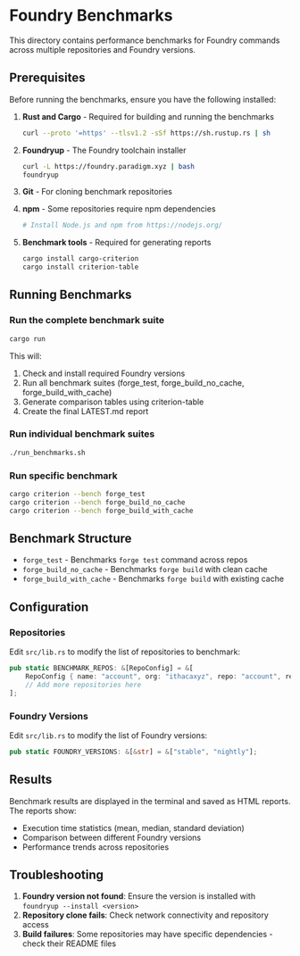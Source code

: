 # Foundry Benchmarks

This directory contains performance benchmarks for Foundry commands across multiple repositories and Foundry versions.

## Prerequisites

Before running the benchmarks, ensure you have the following installed:

1. **Rust and Cargo** - Required for building and running the benchmarks

   ```bash
   curl --proto '=https' --tlsv1.2 -sSf https://sh.rustup.rs | sh
   ```

2. **Foundryup** - The Foundry toolchain installer

   ```bash
   curl -L https://foundry.paradigm.xyz | bash
   foundryup
   ```

3. **Git** - For cloning benchmark repositories

4. **npm** - Some repositories require npm dependencies

   ```bash
   # Install Node.js and npm from https://nodejs.org/
   ```

5. **Benchmark tools** - Required for generating reports
   ```bash
   cargo install cargo-criterion
   cargo install criterion-table
   ```

## Running Benchmarks

### Run the complete benchmark suite

```bash
cargo run
```

This will:

1. Check and install required Foundry versions
2. Run all benchmark suites (forge_test, forge_build_no_cache, forge_build_with_cache)
3. Generate comparison tables using criterion-table
4. Create the final LATEST.md report

### Run individual benchmark suites

```bash
./run_benchmarks.sh
```

### Run specific benchmark

```bash
cargo criterion --bench forge_test
cargo criterion --bench forge_build_no_cache
cargo criterion --bench forge_build_with_cache
```

## Benchmark Structure

- `forge_test` - Benchmarks `forge test` command across repos
- `forge_build_no_cache` - Benchmarks `forge build` with clean cache
- `forge_build_with_cache` - Benchmarks `forge build` with existing cache

## Configuration

### Repositories

Edit `src/lib.rs` to modify the list of repositories to benchmark:

```rust
pub static BENCHMARK_REPOS: &[RepoConfig] = &[
    RepoConfig { name: "account", org: "ithacaxyz", repo: "account", rev: "main" },
    // Add more repositories here
];
```

### Foundry Versions

Edit `src/lib.rs` to modify the list of Foundry versions:

```rust
pub static FOUNDRY_VERSIONS: &[&str] = &["stable", "nightly"];
```

## Results

Benchmark results are displayed in the terminal and saved as HTML reports. The reports show:

- Execution time statistics (mean, median, standard deviation)
- Comparison between different Foundry versions
- Performance trends across repositories

## Troubleshooting

1. **Foundry version not found**: Ensure the version is installed with `foundryup --install <version>`
2. **Repository clone fails**: Check network connectivity and repository access
3. **Build failures**: Some repositories may have specific dependencies - check their README files
